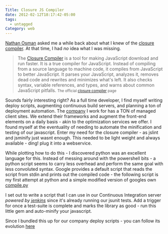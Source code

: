 ```yaml
---
Title: Closure JS Compiler
date: 2012-02-12T18:17:42-05:00
tags:
  - untagged
Category: web
---
```


[Nathan Osman](https://plus.google.com/109692134350783862945) asked me a while back about what I knew of the [closure compiler](http://code.google.com/closure/compiler/). At that time, I had _no_ idea what I was missing.

>The [Closure Compiler](http://code.google.com/closure/compiler/) is a tool for making JavaScript download and run faster. It is a true compiler for JavaScript. Instead of compiling from a source language to machine code, it compiles from JavaScript to better JavaScript. It parses your JavaScript, analyzes it, removes dead code and rewrites and minimizes what's left. It also checks syntax, variable references, and types, and warns about common JavaScript pitfalls.
><small>The official [closure compiler](http://code.google.com/closure/compiler/) page</small>

<!-- more -->

Sounds fairly interesting right? As a full time developer, I find myself writing deploy scripts, augmenting continuous build servers, and planning a ton of deployment automation. The [company](http://www.level-interactive.com) I work for has a TON of managed client sites. We extend their frameworks and augment the front-end elements on a daily basis - akin to the optimization services we offer. I found myself at the eventuality of needing to automate the minification and testing of our javascript. Enter my need for the closure compiler - as jslint and jsminify just wasnt enough. This needed to be light weight and always available - ding! plug it into a webservice.

While plotting how to do this - I discovered python was an excellent language for this. Instead of messing around with the powershell bits - a python script seems to carry less overhead and perform the same goal with less convoluted syntax. Google provides a default script that reads the script from stdin and prints out the compiled code - the following script is my first attempt at python and a simple modified version of googles own [compile.py](http://code.google.com/closure/compiler/docs/api-tutorial1.html)

I set out to write a script that I can use in our Continuous Integration server *powered by [jenkins](http://jenkins-ci.org/)* since it's already running our jsunit tests. Add a trigger for once a test-suite is complete and marks the library as good - run this little gem and auto-minify your javascript.

<script type="text/javascript" src="http://gist.github.com/1812994.js"></script>


Since I bundled this up for our company deploy scripts - you can follow its evolution [here](https://github.com/University-Bound/UBound-Utility)

